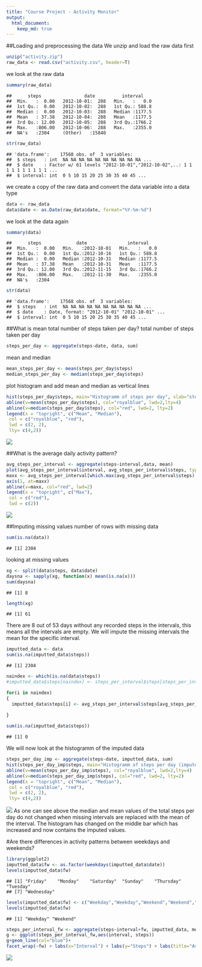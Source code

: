 ```yaml
---
title: "Course Project - Activity Monitor"
output: 
  html_document:
    keep_md: true
---
```




##Loading and preprocessing the data
We unzip and load the raw data first

```r
unzip("activity.zip")
raw_data <- read.csv("activity.csv", header=T)
```

we look at the raw data

```r
summary(raw_data)
```

```
##      steps                date          interval     
##  Min.   :  0.00   2012-10-01:  288   Min.   :   0.0  
##  1st Qu.:  0.00   2012-10-02:  288   1st Qu.: 588.8  
##  Median :  0.00   2012-10-03:  288   Median :1177.5  
##  Mean   : 37.38   2012-10-04:  288   Mean   :1177.5  
##  3rd Qu.: 12.00   2012-10-05:  288   3rd Qu.:1766.2  
##  Max.   :806.00   2012-10-06:  288   Max.   :2355.0  
##  NA's   :2304     (Other)   :15840
```

```r
str(raw_data)
```

```
## 'data.frame':	17568 obs. of  3 variables:
##  $ steps   : int  NA NA NA NA NA NA NA NA NA NA ...
##  $ date    : Factor w/ 61 levels "2012-10-01","2012-10-02",..: 1 1 1 1 1 1 1 1 1 1 ...
##  $ interval: int  0 5 10 15 20 25 30 35 40 45 ...
```

we create a copy of the raw data and convert the data variable into a data type 

```r
data <- raw_data
data$date <- as.Date(raw_data$date, format="%Y-%m-%d")
```

we look at the data again

```r
summary(data)
```

```
##      steps             date               interval     
##  Min.   :  0.00   Min.   :2012-10-01   Min.   :   0.0  
##  1st Qu.:  0.00   1st Qu.:2012-10-16   1st Qu.: 588.8  
##  Median :  0.00   Median :2012-10-31   Median :1177.5  
##  Mean   : 37.38   Mean   :2012-10-31   Mean   :1177.5  
##  3rd Qu.: 12.00   3rd Qu.:2012-11-15   3rd Qu.:1766.2  
##  Max.   :806.00   Max.   :2012-11-30   Max.   :2355.0  
##  NA's   :2304
```

```r
str(data)
```

```
## 'data.frame':	17568 obs. of  3 variables:
##  $ steps   : int  NA NA NA NA NA NA NA NA NA NA ...
##  $ date    : Date, format: "2012-10-01" "2012-10-01" ...
##  $ interval: int  0 5 10 15 20 25 30 35 40 45 ...
```

##What is mean total number of steps taken per day?
total number of steps taken per day

```r
steps_per_day <- aggregate(steps~date, data, sum)
```

mean and median

```r
mean_steps_per_day <- mean(steps_per_day$steps)
median_steps_per_day <- median(steps_per_day$steps)
```

plot histogram and add mean and median as vertical lines

```r
hist(steps_per_day$steps, main="Histogramm of steps per day", xlab="steps per day")
abline(v=mean(steps_per_day$steps), col="royalblue", lwd=2,lty=4)
abline(v=median(steps_per_day$steps), col="red", lwd=2, lty=2)
legend(x = "topright", c("Mean", "Median"),
 col = c("royalblue", "red"),
 lwd = c(2, 2),
 lty= c(4,2))
```

![](PA1_template_files/figure-html/plot1-1.png)<!-- -->

##What is the average daily activity pattern?

```r
avg_steps_per_interval <- aggregate(steps~interval,data, mean)
plot(avg_steps_per_interval$interval, avg_steps_per_interval$steps, type="l", xlab="Interval", main="Average Steps per Interval", ylab="Steps")
maxx <- avg_steps_per_interval[which.max(avg_steps_per_interval$steps),1]
axis(1, at=maxx)
abline(v=maxx, col="red", lwd=2)
legend(x = "topright", c("Max"),
 col = c("red"),
 lwd = c(2))
```

![](PA1_template_files/figure-html/plot2-1.png)<!-- -->


##Imputing missing values
number of rows with missing data

```r
sum(is.na(data))
```

```
## [1] 2304
```

looking at missing values

```r
xg <- split(data$steps, data$date)
daysna <- sapply(xg, function(x) mean(is.na(x)))
sum(daysna)
```

```
## [1] 8
```

```r
length(xg)
```

```
## [1] 61
```

There are 8 out of 53 days without any recorded steps in the intervals, this means all the intervals are empty. We will impute the missing intervals the mean for the specific interval.

```r
imputted_data <- data
sum(is.na(imputted_data$steps))
```

```
## [1] 2304
```

```r
naindex <- which(is.na(data$steps))
#imputted_data$steps[naindex] <- steps_per_interval$steps[steps_per_interval$interval == imputted_data$interval[naindex]]

for(i in naindex) 
{
  imputted_data$steps[i] <- avg_steps_per_interval$steps[avg_steps_per_interval$interval == imputted_data$interval[i]]
  
}

sum(is.na(imputted_data$steps))
```

```
## [1] 0
```
We will now look at the histogramm of the imputed data


```r
steps_per_day_imp <- aggregate(steps~date, imputted_data, sum)
hist(steps_per_day_imp$steps, main="Histogramm of steps per day (imputed data)", xlab="steps per day")
abline(v=mean(steps_per_day_imp$steps), col="royalblue", lwd=2,lty=4)
abline(v=median(steps_per_day_imp$steps), col="red", lwd=2, lty=2)
legend(x = "topright", c("Mean", "Median"),
 col = c("royalblue", "red"),
 lwd = c(2, 2),
 lty= c(4,2))
```

![](PA1_template_files/figure-html/plot3-1.png)<!-- -->
As one can see above the median and mean values of the total steps per day do not changed when missing intervals are replaced with the mean of the interval. The histogram has changed on the middle bar which has increased and now contains the imputed values.

#Are there differences in activity patterns between weekdays and weekends?

```r
library(ggplot2)
imputted_data$fw <- as.factor(weekdays(imputted_data$date))
levels(imputted_data$fw)
```

```
## [1] "Friday"    "Monday"    "Saturday"  "Sunday"    "Thursday"  "Tuesday"  
## [7] "Wednesday"
```

```r
levels(imputted_data$fw) <- c("Weekday","Weekday","Weekend","Weekend","Weekday","Weekday","Weekday")
levels(imputted_data$fw)
```

```
## [1] "Weekday" "Weekend"
```


```r
steps_per_interval_fw <- aggregate(steps~interval+fw, imputted_data, mean)
g <- ggplot(steps_per_interval_fw,aes(interval, steps))
g+geom_line(col="blue")+
facet_wrap(~fw) + labs(x="Interval") + labs(y="Steps") + labs(title="Average Steps per Interval")
```

![](PA1_template_files/figure-html/plot5-1.png)<!-- -->

